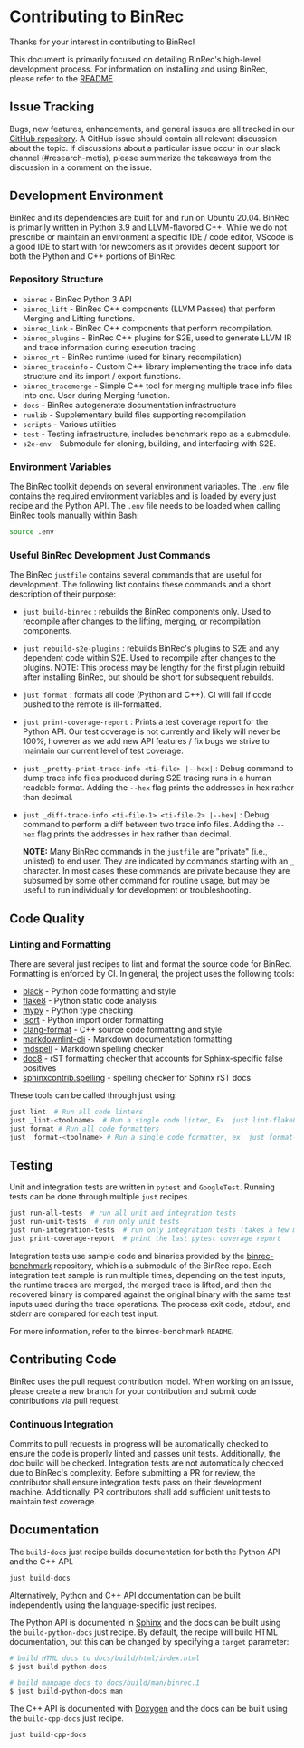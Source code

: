 # Contributing to BinRec

Thanks for your interest in contributing to BinRec!

This document is primarily focused on detailing BinRec's high-level development
process. For information on installing and using BinRec, please refer to the
[README](README.md).

## Issue Tracking

Bugs, new features, enhancements, and general issues are all tracked in our
[GitHub repository](https://github.com/trailofbits/binrec-prerelease).
A GitHub issue should contain all relevant discussion about the topic.
If discussions about a particular issue occur in our slack channel
(#research-metis), please summarize the takeaways from the discussion
in a comment on the issue.

## Development Environment

BinRec and its dependencies are built for and run on Ubuntu 20.04.
BinRec is primarily written in Python 3.9 and LLVM-flavored C++.
While we do not prescribe or maintain an environment a specific IDE /
code editor, VScode is a good IDE to start with for newcomers
as it provides decent support for both the Python and C++ portions of BinRec.

### Repository Structure

- `binrec` - BinRec Python 3 API
- `binrec_lift` - BinRec C++ components (LLVM Passes) that perform Merging
and Lifting functions.
- `binrec_link` - BinRec C++ components that perform recompilation.
- `binrec_plugins` - BinRec C++ plugins for S2E, used to generate LLVM IR
and trace information during execution tracing
- `binrec_rt` - BinRec runtime (used for binary recompilation)
- `binrec_traceinfo` - Custom C++ library implementing the trace info data
structure and its import / export functions.
- `binrec_tracemerge` - Simple C++ tool for merging multiple trace info files
into one. User during Merging function.
- `docs` - BinRec autogenerate documentation infrastructure
- `runlib` - Supplementary build files supporting recompilation
- `scripts` - Various utilities
- `test` - Testing infrastructure, includes benchmark repo as a submodule.
- `s2e-env` - Submodule for cloning, building, and interfacing with S2E.

### Environment Variables

The BinRec toolkit depends on several environment variables. The `.env` file
contains the required environment variables and is loaded by every just recipe
and the Python API. The `.env` file needs to be loaded when calling BinRec
tools manually within Bash:

   ```bash
   source .env
   ```

### Useful BinRec Development Just Commands

The BinRec `justfile` contains several commands that are useful for
development. The following list contains these commands and a short
description of their purpose:

- `just build-binrec` : rebuilds the BinRec components only. Used to recompile
after changes to the lifting, merging, or recompilation components.
- `just rebuild-s2e-plugins` : rebuilds BinRec's plugins to S2E and any
dependent code within S2E. Used to recompile after changes to the plugins.
NOTE: This process may be lengthy for the first plugin rebuild after installing
BinRec, but should be short for subsequent rebuilds.
- `just format` : formats all code (Python and C++). CI will fail if code pushed
to the remote is ill-formatted.
- `just print-coverage-report` : Prints a test coverage report for the Python
API. Our test coverage is not currently and likely will never be 100%, however
as we add new API features / fix bugs we strive to maintain our current level
of test coverage.
- `just _pretty-print-trace-info <ti-file> |--hex|` : Debug command to dump trace
info files produced during S2E tracing runs in a human readable format. Adding the
`--hex` flag prints the addresses in hex rather than decimal.
- `just _diff-trace-info <ti-file-1> <ti-file-2> |--hex|` : Debug command to
perform a diff between two trace info files. Adding the `--hex` flag prints the
addresses in hex rather than decimal.

   **NOTE:** Many BinRec commands in the `justfile` are "private" (i.e., unlisted)
   to end user. They are indicated by commands starting with an `_` character.
   In most cases these commands are private because they are subsumed by some other
   command for routine usage, but may be useful to run individually for
   development or troubleshooting.

## Code Quality

### Linting and Formatting

There are several just recipes to lint and format the source code for BinRec.
Formatting is enforced by CI. In general, the project uses the following tools:

- [black](https://github.com/psf/black) - Python code formatting and style
- [flake8](https://flake8.pycqa.org/en/latest/) - Python static code analysis
- [mypy](https://github.com/python/mypy) - Python type checking
- [isort](https://github.com/PyCQA/isort) - Python import order formatting
- [clang-format](https://clang.llvm.org/docs/ClangFormat.html) - C++ source
  code formatting and style
- [markdownlint-cli](https://github.com/igorshubovych/markdownlint-cli) -
  Markdown documentation formatting
- [mdspell](https://github.com/mtuchowski/mdspell) - Markdown spelling checker
- [doc8](https://github.com/pycqa/doc8) - rST formatting checker that accounts
  for Sphinx-specific false positives
- [sphinxcontrib.spelling](https://sphinxcontrib-spelling.readthedocs.io) -
  spelling checker for Sphinx rST docs

These tools can be called through just using:

```bash
just lint  # Run all code linters
just _lint-<toolname>  # Run a single code linter, Ex. just lint-flake8
just format # Run all code formatters
just _format-<toolname> # Run a single code formatter, ex. just format-black
```

## Testing

Unit and integration tests are written in `pytest` and `GoogleTest`.
Running tests can be done through multiple `just` recipes.

```bash
just run-all-tests  # run all unit and integration tests
just run-unit-tests  # run only unit tests
just run-integration-tests  # run only integration tests (takes a few minutes)
just print-coverage-report  # print the last pytest coverage report
```

Integration tests use sample code and binaries provided by the
[binrec-benchmark](https://github.com/trailofbits/binrec-benchmark) repository,
which is a submodule of the BinRec repo.
Each integration test sample is run multiple times, depending on the test inputs,
the runtime traces are merged, the merged trace is lifted, and then the
recovered binary is compared against the original binary with the same test inputs
used during the trace operations. The process exit code, stdout, and stderr are
compared for each test input.

For more information, refer to the binrec-benchmark `README`.

## Contributing Code

BinRec uses the pull request contribution model. When working on an issue,
please create a new branch for your contribution and submit code contributions
via pull request.

### Continuous Integration

Commits to pull requests in progress will be automatically checked to ensure
the code is properly linted and passes unit tests. Additionally, the doc build
will be checked. Integration tests are not automatically checked due to
BinRec's complexity. Before submitting a PR for review, the contributor shall
ensure integration tests pass on their development machine. Additionally,
PR contributors shall add sufficient unit tests to maintain test coverage.

## Documentation

The `build-docs` just recipe builds documentation for both the Python API
and the C++ API.

   ```bash
   just build-docs
   ```

Alternatively, Python and C++ API documentation can be built independently
using the language-specific just recipes.

The Python API is documented in [Sphinx](https://www.sphinx-doc.org/en/master/)
and the docs can be built using the `build-python-docs` just recipe. By default,
the recipe will build HTML documentation, but this can be changed by specifying
a `target` parameter:

   ```bash
   # build HTML docs to docs/build/html/index.html
   $ just build-python-docs

   # build manpage docs to docs/build/man/binrec.1
   $ just build-python-docs man
   ```

The C++ API is documented with [Doxygen](https://www.doxygen.nl/index.html)
and the docs can be built using the `build-cpp-docs` just recipe.

   ```bash
   just build-cpp-docs
   ```
